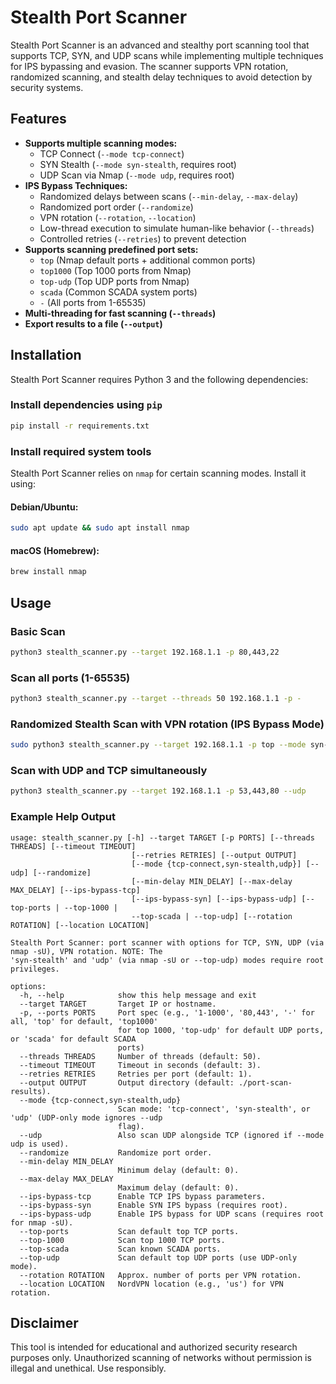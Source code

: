 # Stealth Port Scanner

Stealth Port Scanner is an advanced and stealthy port scanning tool that supports TCP, SYN, and UDP scans while implementing multiple techniques for IPS bypassing and evasion. The scanner supports VPN rotation, randomized scanning, and stealth delay techniques to avoid detection by security systems.

## Features

- **Supports multiple scanning modes:**
  - TCP Connect (`--mode tcp-connect`)
  - SYN Stealth (`--mode syn-stealth`, requires root)
  - UDP Scan via Nmap (`--mode udp`, requires root)
- **IPS Bypass Techniques:**
  - Randomized delays between scans (`--min-delay`, `--max-delay`)
  - Randomized port order (`--randomize`)
  - VPN rotation (`--rotation`, `--location`)
  - Low-thread execution to simulate human-like behavior (`--threads`)
  - Controlled retries (`--retries`) to prevent detection
- **Supports scanning predefined port sets:**
  - `top` (Nmap default ports + additional common ports)
  - `top1000` (Top 1000 ports from Nmap)
  - `top-udp` (Top UDP ports from Nmap)
  - `scada` (Common SCADA system ports)
  - `-` (All ports from 1-65535)
- **Multi-threading for fast scanning (`--threads`)**
- **Export results to a file (`--output`)**

## Installation

Stealth Port Scanner requires Python 3 and the following dependencies:

### Install dependencies using `pip`
```sh
pip install -r requirements.txt
```

### Install required system tools
Stealth Port Scanner relies on `nmap` for certain scanning modes. Install it using:

#### Debian/Ubuntu:
```sh
sudo apt update && sudo apt install nmap
```

#### macOS (Homebrew):
```sh
brew install nmap
```

## Usage

### Basic Scan
```sh
python3 stealth_scanner.py --target 192.168.1.1 -p 80,443,22
```

### Scan all ports (1-65535)
```sh
python3 stealth_scanner.py --target --threads 50 192.168.1.1 -p -
```

### Randomized Stealth Scan with VPN rotation (IPS Bypass Mode)
```sh
sudo python3 stealth_scanner.py --target 192.168.1.1 -p top --mode syn-stealth --ips-bypass-syn --rotation 50 --location us
```

### Scan with UDP and TCP simultaneously
```sh
python3 stealth_scanner.py --target 192.168.1.1 -p 53,443,80 --udp
```

### Example Help Output
```
usage: stealth_scanner.py [-h] --target TARGET [-p PORTS] [--threads THREADS] [--timeout TIMEOUT]
                           [--retries RETRIES] [--output OUTPUT]
                           [--mode {tcp-connect,syn-stealth,udp}] [--udp] [--randomize]
                           [--min-delay MIN_DELAY] [--max-delay MAX_DELAY] [--ips-bypass-tcp]
                           [--ips-bypass-syn] [--ips-bypass-udp] [--top-ports | --top-1000 |
                           --top-scada | --top-udp] [--rotation ROTATION] [--location LOCATION]

Stealth Port Scanner: port scanner with options for TCP, SYN, UDP (via nmap -sU), VPN rotation. NOTE: The
'syn-stealth' and 'udp' (via nmap -sU or --top-udp) modes require root privileges.

options:
  -h, --help            show this help message and exit
  --target TARGET       Target IP or hostname.
  -p, --ports PORTS     Port spec (e.g., '1-1000', '80,443', '-' for all, 'top' for default, 'top1000'
                        for top 1000, 'top-udp' for default UDP ports, or 'scada' for default SCADA
                        ports)
  --threads THREADS     Number of threads (default: 50).
  --timeout TIMEOUT     Timeout in seconds (default: 3).
  --retries RETRIES     Retries per port (default: 1).
  --output OUTPUT       Output directory (default: ./port-scan-results).
  --mode {tcp-connect,syn-stealth,udp}
                        Scan mode: 'tcp-connect', 'syn-stealth', or 'udp' (UDP-only mode ignores --udp
                        flag).
  --udp                 Also scan UDP alongside TCP (ignored if --mode udp is used).
  --randomize           Randomize port order.
  --min-delay MIN_DELAY
                        Minimum delay (default: 0).
  --max-delay MAX_DELAY
                        Maximum delay (default: 0).
  --ips-bypass-tcp      Enable TCP IPS bypass parameters.
  --ips-bypass-syn      Enable SYN IPS bypass (requires root).
  --ips-bypass-udp      Enable IPS bypass for UDP scans (requires root for nmap -sU).
  --top-ports           Scan default top TCP ports.
  --top-1000            Scan top 1000 TCP ports.
  --top-scada           Scan known SCADA ports.
  --top-udp             Scan default top UDP ports (use UDP-only mode).
  --rotation ROTATION   Approx. number of ports per VPN rotation.
  --location LOCATION   NordVPN location (e.g., 'us') for VPN rotation.
```

## Disclaimer
This tool is intended for educational and authorized security research purposes only. Unauthorized scanning of networks without permission is illegal and unethical. Use responsibly.

